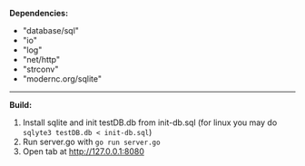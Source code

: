**Dependencies:**
- "database/sql"
- "io"
- "log"
- "net/http"
- "strconv"
- "modernc.org/sqlite"
____
**Build:**
1. Install sqlite and init testDB.db from init-db.sql 
(for linux you may do `sqlyte3 testDB.db < init-db.sql`)
2. Run server.go with `go run server.go`
3. Open tab at http://127.0.0.1:8080